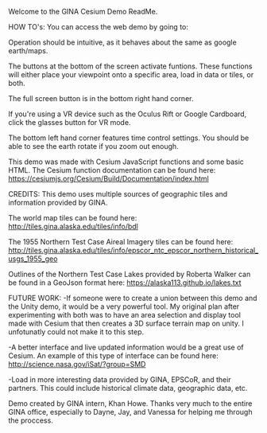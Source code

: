 Welcome to the GINA Cesium Demo ReadMe.


HOW TO's:
You can access the web demo by going to:

Operation should be intuitive, as it behaves about the same as google earth/maps.

The buttons at the bottom of the screen activate funtions. These functions will either place your viewpoint onto a specific area, load in data or tiles, or both.

The full screen button is in the bottom right hand corner.

If you're using a VR device such as the Oculus Rift or Google Cardboard, click the glasses button for VR mode.

The bottom left hand corner features time control settings. You should be able to see the earth rotate if you zoom out enough. 

This demo was made with Cesium JavaScript functions and some basic HTML. The Cesium function documentation can be found here: https://cesiumjs.org/Cesium/Build/Documentation/index.html


CREDITS:
This demo uses multiple sources of geographic tiles and information provided by GINA.

The world map tiles can be found here: http://tiles.gina.alaska.edu/tiles/info/bdl

The 1955 Northern Test Case Aireal Imagery tiles can be found here: http://tiles.gina.alaska.edu/tiles/info/epscor_ntc_epscor_northern_historical_usgs_1955_geo

Outlines of the Northern Test Case Lakes provided by Roberta Walker can be found in a GeoJson format here: https://alaska113.github.io/lakes.txt


FUTURE WORK:
-If someone were to create a union between this demo and the Unity demo, it would be a very powerful tool. My original plan after experimenting with both was to have an area selection and display tool made with Cesium that then creates a 3D surface terrain map on unity. I unfotunatly could not make it to this step.

-A better interface and live updated information would be a great use of Cesium. An example of this type of interface can be found here: http://science.nasa.gov/iSat/?group=SMD

-Load in more interesting data provided by GINA, EPSCoR, and their partners. This could include historical climate data, geographic data, etc. 

Demo created by GINA intern, Khan Howe. Thanks very much to the entire GINA office, especially to Dayne, Jay, and Vanessa for helping me through the proccess. 
